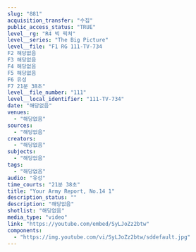 ```yaml
---
slug: "881"
acquisition_transfer: "수집"
public_access_status: "TRUE"
level__rg: "R4 빅 픽쳐"
level__series: "The Big Picture"
level__file: "F1 RG 111-TV-734
F2 해당없음
F3 해당없음
F4 해당없음
F5 해당없음
F6 유성
F7 21분 38초"
level__file_number: "111"
level__local_identifier: "111-TV-734"
date: "해당없음"
venues: 
  - "해당없음"
sources: 
  - "해당없음"
creators: 
  - "해당없음"
subjects: 
  - "해당없음"
tags: 
  - "해당없음"
audio: "유성"
time_courts: "21분 38초"
title: "Your Army Report, No.14 1"
description_status: ""
description: "해당없음"
shotlist: "해당없음"
media_type: "video"
link: "https://youtube.com/embed/SyLJoZz2btw"
components: 
  - "https://img.youtube.com/vi/SyLJoZz2btw/sddefault.jpg"
---
```

